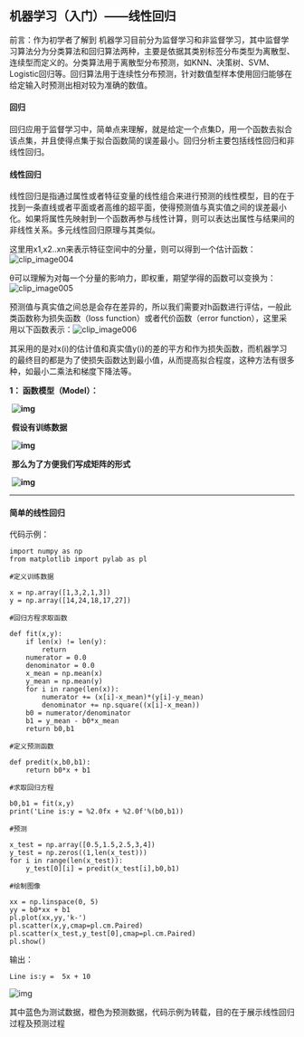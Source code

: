 ## 机器学习（入门）——线性回归

前言：作为初学者了解到 机器学习目前分为监督学习和非监督学习，其中监督学习算法分为分类算法和回归算法两种，主要是依据其类别标签分布类型为离散型、连续型而定义的。分类算法用于离散型分布预测，如KNN、决策树、SVM、Logistic回归等。回归算法用于连续性分布预测，针对数值型样本使用回归能够在给定输入时预测出相对较为准确的数值。

#### 回归

回归应用于监督学习中，简单点来理解，就是给定一个点集D，用一个函数去拟合该点集，并且使得点集于拟合函数简的误差最小。回归分析主要包括线性回归和非线性回归。

#### 线性回归

线性回归是指通过属性或者特征变量的线性组合来进行预测的线性模型，目的在于找到一条直线或者平面或者高维的超平面，使得预测值与真实值之间的误差最小化。如果将属性先映射到一个函数再参与线性计算，则可以表达出属性与结果间的非线性关系。多元线性回归原理与其类似。

这里用x1,x2..xn来表示特征空间中的分量，则可以得到一个估计函数：![clip_image004](http://images.cnblogs.com/cnblogs_com/jerrylead/201103/201103052209094015.png)

θ可以理解为对每一个分量的影响力，即权重，期望学得的函数可以变换为：![clip_image005](http://images.cnblogs.com/cnblogs_com/jerrylead/201103/201103052209103916.png)

预测值与真实值之间总是会存在差异的，所以我们需要对h函数进行评估，一般此类函数称为损失函数（loss function）或者代价函数（error function），这里采用以下函数表示：![clip_image006](http://images.cnblogs.com/cnblogs_com/jerrylead/201103/201103052209117372.png)

其采用的是对x(i)的估计值和真实值y(i)的差的平方和作为损失函数，而机器学习的最终目的都是为了使损失函数达到最小值，从而提高拟合程度，这种方法有很多种，如最小二乘法和梯度下降法等。

 **1： 函数模型（Model）：**

​                 **![img](https://images0.cnblogs.com/blog2015/633472/201503/262037556613399.jpg)**

​           **假设有训练数据**

​                **![img](https://images0.cnblogs.com/blog2015/633472/201503/262041198028564.jpg)**

​          **那么为了方便我们写成矩阵的形式**

​                **![img](https://images0.cnblogs.com/blog2015/633472/201503/262042295678545.jpg)**

------

#### 简单的线性回归

代码示例：

```
import numpy as np
from matplotlib import pylab as pl

#定义训练数据

x = np.array([1,3,2,1,3])
y = np.array([14,24,18,17,27])

#回归方程求取函数

def fit(x,y):
    if len(x) != len(y):
        return
    numerator = 0.0
    denominator = 0.0
    x_mean = np.mean(x)
    y_mean = np.mean(y)
    for i in range(len(x)):
        numerator += (x[i]-x_mean)*(y[i]-y_mean)
        denominator += np.square((x[i]-x_mean))
    b0 = numerator/denominator
    b1 = y_mean - b0*x_mean
    return b0,b1

#定义预测函数

def predit(x,b0,b1):
    return b0*x + b1

#求取回归方程

b0,b1 = fit(x,y)
print('Line is:y = %2.0fx + %2.0f'%(b0,b1))

#预测

x_test = np.array([0.5,1.5,2.5,3,4])
y_test = np.zeros((1,len(x_test)))
for i in range(len(x_test)):
    y_test[0][i] = predit(x_test[i],b0,b1)

#绘制图像

xx = np.linspace(0, 5)
yy = b0*xx + b1
pl.plot(xx,yy,'k-')
pl.scatter(x,y,cmap=pl.cm.Paired)
pl.scatter(x_test,y_test[0],cmap=pl.cm.Paired)
pl.show()
```

输出：

```
Line is:y =  5x + 10
```

![img](https://images2018.cnblogs.com/blog/1358931/201804/1358931-20180424235927418-1173120419.png)



其中蓝色为测试数据，橙色为预测数据，代码示例为转载，目的在于展示线性回归过程及预测过程

